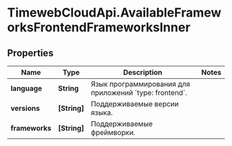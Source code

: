 # TimewebCloudApi.AvailableFrameworksFrontendFrameworksInner

## Properties

Name | Type | Description | Notes
------------ | ------------- | ------------- | -------------
**language** | **String** | Язык программирования для приложений &#x60;type: frontend&#x60;. | 
**versions** | **[String]** | Поддерживаемые версии языка. | 
**frameworks** | **[String]** | Поддерживаемые фреймворки. | 


